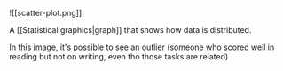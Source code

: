 ![[scatter-plot.png]]

A [[Statistical graphics|graph]] that shows how data is distributed.

In this image, it's possible to see an outlier (someone who scored well in reading but not on writing, even tho those tasks are related)
